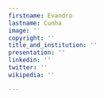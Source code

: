 ```yaml
---
firstname: Evandro
lastname: Cunha
image: ''
copyright: ''
title_and_institution: ''
presentation: ''
linkedin: ''
twitter: ''
wikipedia: ''

---
```

